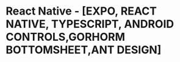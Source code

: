# React Native - [EXPO, REACT NATIVE, TYPESCRIPT, ANDROID CONTROLS,GORHORM BOTTOMSHEET,ANT DESIGN]

